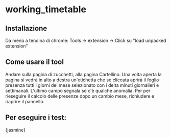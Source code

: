 # working_timetable
## Installazione
Da menù a tendina di chrome:
Tools -> extension -> Click su "load unpacked extension"

## Come usare il tool

Andare sulla pagina di zucchetti, alla pagina Cartellino.
Una volta aperta la pagina si vedrà in alto a destra un'etichetta che se cliccata aprirà il foglio presenza tutti i giorni del mese selezionato con i delta minuti giornalieri e settimanali. 
L'ultimo campo segnala se c'è qualche anomalia. 
Per per rieseguire il calcolo delle presenze dopo un cambio mese, richiudere e riaprire il pannello.

## Per eseguire i test: 
{jasmine}